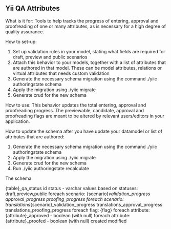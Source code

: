 Yii QA Attributes
-------------------

What is it for:
Tools to help tracks the progress of entering, approval and proofreading of one or many attributes, as is necessary for
a high degree of quality assurance.

How to set-up:
1. Set up validation rules in your model, stating what fields are required for draft, preview and public scenarios
2. Attach this behavior to your models, together with a list of attributes that are authored in that model. These can be
   model attributes, relations or virtual attributes that needs custom validation
3. Generate the necessary schema migration using the command ./yiic authoringstate schema
4. Apply the migration using ./yiic migrate
5. Generate crud for the new schema

How to use:
This behavior updates the total entering, approval and proofreading progress. The previewable, candidate, approval
and proofreading flags are meant to be altered by relevant users/editors in your application.

How to update the schema after you have update your datamodel or list of attributes that are authored:
1. Generate the necessary schema migration using the command ./yiic authoringstate schema
2. Apply the migration using ./yiic migrate
3. Generate crud for the new schema
4. Run ./yiic authoringstate recalculate

The schema:

{table}_qa_status
    id
    status - varchar values based on statuses: draft,preview,public
    foreach scenario: {scenario}_validation_progress
    approval_progress
    proofing_progress
    foreach scenario: translations_{scenario}_validation_progress
    translations_approval_progress
    translations_proofing_progress
    foreach flag: {flag}
    foreach attribute: {attribute}_approved - boolean (with null)
    foreach attribute: {attribute}_proofed - boolean (with null)
    created
    modified

